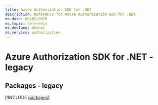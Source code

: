 ```yaml
---
title: Azure Authorization SDK for .NET
description: Reference for Azure Authorization SDK for .NET
ms.date: 06/05/2025
ms.topic: reference
ms.devlang: dotnet
ms.service: authorization
---
```

# Azure Authorization SDK for .NET - legacy
## Packages - legacy
[!INCLUDE [packages](authorization-index.md)]